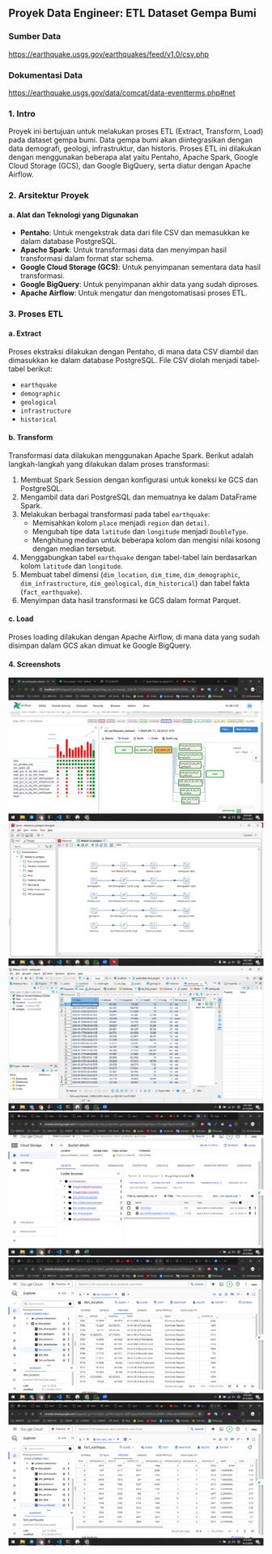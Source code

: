 ## Proyek Data Engineer: ETL Dataset Gempa Bumi

### Sumber Data
https://earthquake.usgs.gov/earthquakes/feed/v1.0/csv.php

### Dokumentasi Data
https://earthquake.usgs.gov/data/comcat/data-eventterms.php#net

### 1. Intro

Proyek ini bertujuan untuk melakukan proses ETL (Extract, Transform, Load) pada dataset gempa bumi. Data gempa bumi akan diintegrasikan dengan data demografi, geologi, infrastruktur, dan historis. Proses ETL ini dilakukan dengan menggunakan beberapa alat yaitu Pentaho, Apache Spark, Google Cloud Storage (GCS), dan Google BigQuery, serta diatur dengan Apache Airflow.

### 2. Arsitektur Proyek

#### a. Alat dan Teknologi yang Digunakan
- **Pentaho**: Untuk mengekstrak data dari file CSV dan memasukkan ke dalam database PostgreSQL.
- **Apache Spark**: Untuk transformasi data dan menyimpan hasil transformasi dalam format star schema.
- **Google Cloud Storage (GCS)**: Untuk penyimpanan sementara data hasil transformasi.
- **Google BigQuery**: Untuk penyimpanan akhir data yang sudah diproses.
- **Apache Airflow**: Untuk mengatur dan mengotomatisasi proses ETL.

### 3. Proses ETL

#### a. Extract
Proses ekstraksi dilakukan dengan Pentaho, di mana data CSV diambil dan dimasukkan ke dalam database PostgreSQL. File CSV diolah menjadi tabel-tabel berikut:
- `earthquake`
- `demographic`
- `geological`
- `infrastructure`
- `historical`

#### b. Transform
Transformasi data dilakukan menggunakan Apache Spark. Berikut adalah langkah-langkah yang dilakukan dalam proses transformasi:
1. Membuat Spark Session dengan konfigurasi untuk koneksi ke GCS dan PostgreSQL.
2. Mengambil data dari PostgreSQL dan memuatnya ke dalam DataFrame Spark.
3. Melakukan berbagai transformasi pada tabel `earthquake`:
   - Memisahkan kolom `place` menjadi `region` dan `detail`.
   - Mengubah tipe data `latitude` dan `longitude` menjadi `DoubleType`.
   - Menghitung median untuk beberapa kolom dan mengisi nilai kosong dengan median tersebut.
4. Menggabungkan tabel `earthquake` dengan tabel-tabel lain berdasarkan kolom `latitude` dan `longitude`.
5. Membuat tabel dimensi (`dim_location`, `dim_time`, `dim_demographic`, `dim_infrastructure`, `dim_geological`, `dim_historical`) dan tabel fakta (`fact_earthquake`).
6. Menyimpan data hasil transformasi ke GCS dalam format Parquet.

#### c. Load
Proses loading dilakukan dengan Apache Airflow, di mana data yang sudah disimpan dalam GCS akan dimuat ke Google BigQuery.

#### 4. Screenshots

![](screenshots/airflow.png)
![](screenshots/pentaho.png)
![](screenshots/database.png)
![](screenshots/gcs.png)
![](screenshots/bigquery.png)
![](screenshots/bigquery2.png)